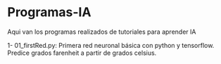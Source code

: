 # Programas-IA
Aqui van los programas realizados de tutoriales para aprender IA

1- 01_firstRed.py: Primera red neuronal básica con python y tensorflow. Predice grados farenheit a partir de grados celsius.
